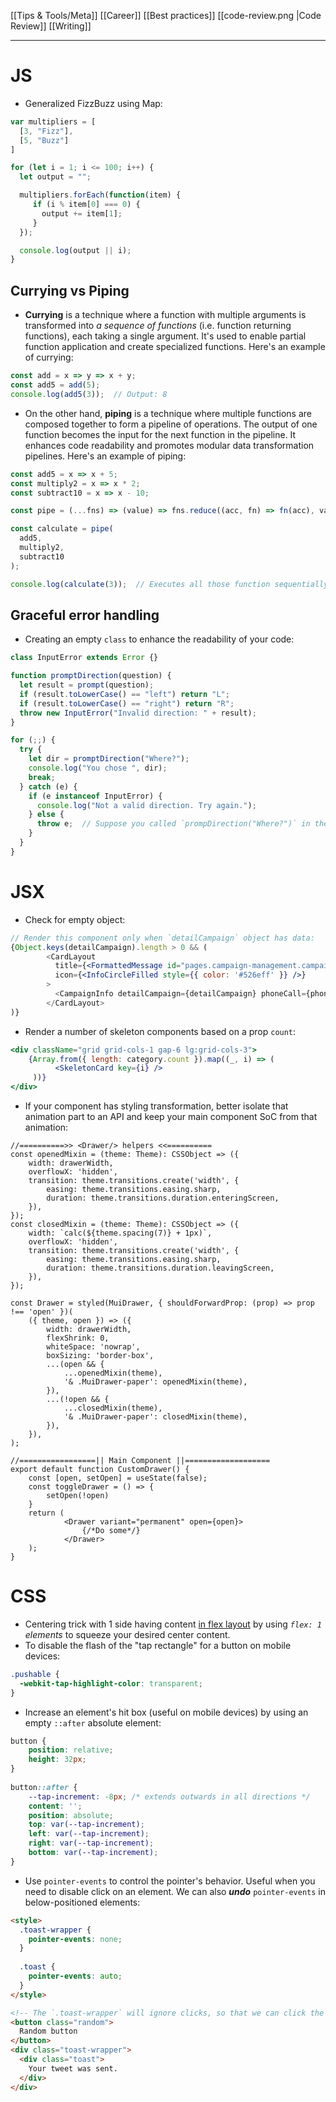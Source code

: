 [[Tips & Tools/Meta]]
[[Career]]
[[Best practices]]
[[code-review.png |Code Review]]
[[Writing]]

---
# JS
- Generalized FizzBuzz using Map:
```js
var multipliers = [
  [3, "Fizz"],
  [5, "Buzz"]
]

for (let i = 1; i <= 100; i++) {
  let output = "";

  multipliers.forEach(function(item) {
     if (i % item[0] === 0) {
       output += item[1];
     }
  }); 

  console.log(output || i);
}
```
## Currying vs Piping 
- **Currying** is a technique where a function with multiple arguments is transformed into *a sequence of functions* (i.e. function returning functions), each taking a single argument. It's used to enable partial function application and create specialized functions. Here's an example of currying:
```javascript
const add = x => y => x + y;
const add5 = add(5);
console.log(add5(3));  // Output: 8
```

- On the other hand, **piping** is a technique where multiple functions are composed together to form a pipeline of operations. The output of one function becomes the input for the next function in the pipeline. It enhances code readability and promotes modular data transformation pipelines. Here's an example of piping:
```javascript
const add5 = x => x + 5;
const multiply2 = x => x * 2;
const subtract10 = x => x - 10;

const pipe = (...fns) => (value) => fns.reduce((acc, fn) => fn(acc), value);

const calculate = pipe(
  add5,
  multiply2,
  subtract10
);

console.log(calculate(3));  // Executes all those function sequentially, giving the output: 8 -> 16 -> 6
```
## Graceful error handling
- Creating an empty `class` to enhance the readability of your code:
```js
class InputError extends Error {}

function promptDirection(question) {
  let result = prompt(question);
  if (result.toLowerCase() == "left") return "L";
  if (result.toLowerCase() == "right") return "R";
  throw new InputError("Invalid direction: " + result);
}

for (;;) {
  try {
    let dir = promptDirection("Where?");
    console.log("You chose ", dir);
    break;
  } catch (e) {
    if (e instanceof InputError) {
      console.log("Not a valid direction. Try again.");
    } else {
      throw e;  // Suppose you called `prompDirection("Where?")` in the `try` block, a `ReferenceError` will be caught here
    }
  }
}
```
# JSX
- Check for empty object: 
```jsx
// Render this component only when `detailCampaign` object has data:
{Object.keys(detailCampaign).length > 0 && (
        <CardLayout
          title={<FormattedMessage id="pages.campaign-management.campaign.info" />}
          icon={<InfoCircleFilled style={{ color: '#526eff' }} />}
        >
          <CampaignInfo detailCampaign={detailCampaign} phoneCall={phoneCall} />
        </CardLayout>
)}
```

- Render a number of skeleton components based on a prop `count`:
```jsx
<div className="grid grid-cols-1 gap-6 lg:grid-cols-3">
    {Array.from({ length: category.count }).map((_, i) => (
          <SkeletonCard key={i} />
     ))}
</div>
```

- If your component has styling transformation, better isolate that animation part to an API and keep your main component SoC from that animation:
```tsx
//==========>> <Drawer/> helpers <<==========
const openedMixin = (theme: Theme): CSSObject => ({
	width: drawerWidth,
	overflowX: 'hidden',
	transition: theme.transitions.create('width', {
		easing: theme.transitions.easing.sharp,
		duration: theme.transitions.duration.enteringScreen,
	}),
});
const closedMixin = (theme: Theme): CSSObject => ({
	width: `calc(${theme.spacing(7)} + 1px)`,
	overflowX: 'hidden',
	transition: theme.transitions.create('width', {
		easing: theme.transitions.easing.sharp,
		duration: theme.transitions.duration.leavingScreen,
	}),
});

const Drawer = styled(MuiDrawer, { shouldForwardProp: (prop) => prop !== 'open' })(
	({ theme, open }) => ({
		width: drawerWidth,
		flexShrink: 0,
		whiteSpace: 'nowrap',
		boxSizing: 'border-box',
		...(open && {
			...openedMixin(theme),
			'& .MuiDrawer-paper': openedMixin(theme),
		}),
		...(!open && {
			...closedMixin(theme),
			'& .MuiDrawer-paper': closedMixin(theme),
		}),
	}),
);

//=================|| Main Component ||===================
export default function CustomDrawer() {
	const [open, setOpen] = useState(false);
	const toggleDrawer = () => {
		setOpen(!open)
	}
	return (
			<Drawer variant="permanent" open={open}>
				{/*Do some*/}
			</Drawer>
	);
}

```

# CSS
- Centering trick with 1 side having content [in flex layout](https://github.com/css-for-js/sole-and-ankle/commit/ad2863febfccdcc58d87e5ad5210b2ebfcd2faf8) by using  *`flex: 1`  elements* to squeeze your desired center content.
- To disable the flash of the "tap rectangle" for a button on mobile devices:
```css
.pushable {
  -webkit-tap-highlight-color: transparent;
}
```

- Increase an element's hit box (useful on mobile devices) by using an empty `::after` absolute element:
```css
button {
    position: relative;
    height: 32px;
}
  
button::after {
    --tap-increment: -8px; /* extends outwards in all directions */
    content: '';
    position: absolute;
    top: var(--tap-increment);
    left: var(--tap-increment);
    right: var(--tap-increment);
    bottom: var(--tap-increment);
}
```

- Use `pointer-events` to control the pointer's behavior. Useful when you need to disable click on an element. We can also ***undo*** `pointer-events` in below-positioned elements:
```html
<style>
  .toast-wrapper {
    pointer-events: none;
  }
  
  .toast {
    pointer-events: auto;
  }
</style>

<!-- The `.toast-wrapper` will ignore clicks, so that we can click the ``.random` button behind it. But its child, `.toast` will happily accept pointer interactions. -->
<button class="random">
  Random button
</button>
<div class="toast-wrapper">
  <div class="toast">
    Your tweet was sent.
  </div>
</div>
```